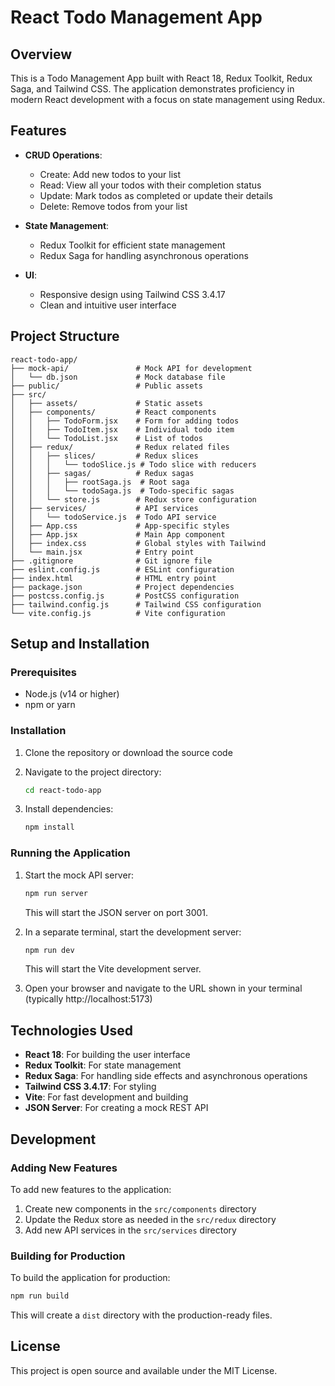 # React Todo Management App

## Overview

This is a Todo Management App built with React 18, Redux Toolkit, Redux Saga, and Tailwind CSS. The application demonstrates proficiency in modern React development with a focus on state management using Redux.

## Features

- **CRUD Operations**:

  - Create: Add new todos to your list
  - Read: View all your todos with their completion status
  - Update: Mark todos as completed or update their details
  - Delete: Remove todos from your list

- **State Management**:

  - Redux Toolkit for efficient state management
  - Redux Saga for handling asynchronous operations

- **UI**:
  - Responsive design using Tailwind CSS 3.4.17
  - Clean and intuitive user interface

## Project Structure

```
react-todo-app/
├── mock-api/               # Mock API for development
│   └── db.json             # Mock database file
├── public/                 # Public assets
├── src/
│   ├── assets/             # Static assets
│   ├── components/         # React components
│   │   ├── TodoForm.jsx    # Form for adding todos
│   │   ├── TodoItem.jsx    # Individual todo item
│   │   └── TodoList.jsx    # List of todos
│   ├── redux/              # Redux related files
│   │   ├── slices/         # Redux slices
│   │   │   └── todoSlice.js # Todo slice with reducers
│   │   ├── sagas/          # Redux sagas
│   │   │   ├── rootSaga.js  # Root saga
│   │   │   └── todoSaga.js  # Todo-specific sagas
│   │   └── store.js        # Redux store configuration
│   ├── services/           # API services
│   │   └── todoService.js  # Todo API service
│   ├── App.css             # App-specific styles
│   ├── App.jsx             # Main App component
│   ├── index.css           # Global styles with Tailwind
│   └── main.jsx            # Entry point
├── .gitignore              # Git ignore file
├── eslint.config.js        # ESLint configuration
├── index.html              # HTML entry point
├── package.json            # Project dependencies
├── postcss.config.js       # PostCSS configuration
├── tailwind.config.js      # Tailwind CSS configuration
└── vite.config.js          # Vite configuration
```

## Setup and Installation

### Prerequisites

- Node.js (v14 or higher)
- npm or yarn

### Installation

1. Clone the repository or download the source code

2. Navigate to the project directory:

   ```bash
   cd react-todo-app
   ```

3. Install dependencies:
   ```bash
   npm install
   ```

### Running the Application

1. Start the mock API server:

   ```bash
   npm run server
   ```

   This will start the JSON server on port 3001.

2. In a separate terminal, start the development server:

   ```bash
   npm run dev
   ```

   This will start the Vite development server.

3. Open your browser and navigate to the URL shown in your terminal (typically http://localhost:5173)

## Technologies Used

- **React 18**: For building the user interface
- **Redux Toolkit**: For state management
- **Redux Saga**: For handling side effects and asynchronous operations
- **Tailwind CSS 3.4.17**: For styling
- **Vite**: For fast development and building
- **JSON Server**: For creating a mock REST API

## Development

### Adding New Features

To add new features to the application:

1. Create new components in the `src/components` directory
2. Update the Redux store as needed in the `src/redux` directory
3. Add new API services in the `src/services` directory

### Building for Production

To build the application for production:

```bash
npm run build
```

This will create a `dist` directory with the production-ready files.

## License

This project is open source and available under the MIT License.
